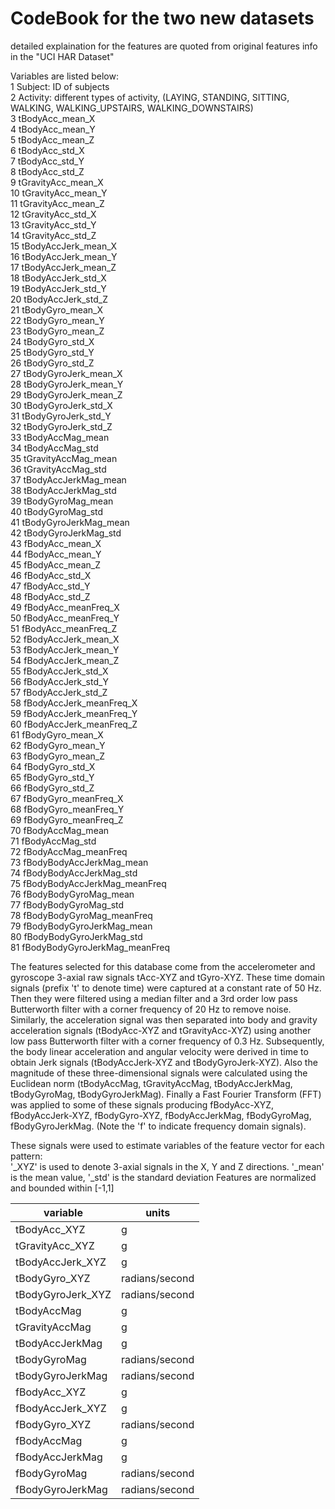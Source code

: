 # CodeBook for the two new datasetsdetailed explaination for the features are quoted from original features info in the "UCI HAR Dataset"Variables are listed below:  1 Subject: ID of subjects  2 Activity: different types of activity, (LAYING, STANDING, SITTING, WALKING, WALKING_UPSTAIRS, WALKING_DOWNSTAIRS)  3 tBodyAcc_mean_X  4 tBodyAcc_mean_Y  5 tBodyAcc_mean_Z  6 tBodyAcc_std_X  7 tBodyAcc_std_Y  8 tBodyAcc_std_Z  9 tGravityAcc_mean_X  10 tGravityAcc_mean_Y  11 tGravityAcc_mean_Z  12 tGravityAcc_std_X  13 tGravityAcc_std_Y  14 tGravityAcc_std_Z  15 tBodyAccJerk_mean_X  16 tBodyAccJerk_mean_Y  17 tBodyAccJerk_mean_Z  18 tBodyAccJerk_std_X  19 tBodyAccJerk_std_Y  20 tBodyAccJerk_std_Z  21 tBodyGyro_mean_X  22 tBodyGyro_mean_Y  23 tBodyGyro_mean_Z  24 tBodyGyro_std_X  25 tBodyGyro_std_Y  26 tBodyGyro_std_Z  27 tBodyGyroJerk_mean_X  28 tBodyGyroJerk_mean_Y  29 tBodyGyroJerk_mean_Z  30 tBodyGyroJerk_std_X  31 tBodyGyroJerk_std_Y  32 tBodyGyroJerk_std_Z  33 tBodyAccMag_mean  34 tBodyAccMag_std  35 tGravityAccMag_mean  36 tGravityAccMag_std  37 tBodyAccJerkMag_mean  38 tBodyAccJerkMag_std  39 tBodyGyroMag_mean  40 tBodyGyroMag_std  41 tBodyGyroJerkMag_mean  42 tBodyGyroJerkMag_std  43 fBodyAcc_mean_X  44 fBodyAcc_mean_Y  45 fBodyAcc_mean_Z  46 fBodyAcc_std_X  47 fBodyAcc_std_Y  48 fBodyAcc_std_Z  49 fBodyAcc_meanFreq_X  50 fBodyAcc_meanFreq_Y  51 fBodyAcc_meanFreq_Z  52 fBodyAccJerk_mean_X  53 fBodyAccJerk_mean_Y  54 fBodyAccJerk_mean_Z  55 fBodyAccJerk_std_X  56 fBodyAccJerk_std_Y  57 fBodyAccJerk_std_Z  58 fBodyAccJerk_meanFreq_X  59 fBodyAccJerk_meanFreq_Y  60 fBodyAccJerk_meanFreq_Z  61 fBodyGyro_mean_X  62 fBodyGyro_mean_Y  63 fBodyGyro_mean_Z  64 fBodyGyro_std_X  65 fBodyGyro_std_Y  66 fBodyGyro_std_Z  67 fBodyGyro_meanFreq_X  68 fBodyGyro_meanFreq_Y  69 fBodyGyro_meanFreq_Z  70 fBodyAccMag_mean  71 fBodyAccMag_std  72 fBodyAccMag_meanFreq  73 fBodyBodyAccJerkMag_mean  74 fBodyBodyAccJerkMag_std  75 fBodyBodyAccJerkMag_meanFreq  76 fBodyBodyGyroMag_mean  77 fBodyBodyGyroMag_std  78 fBodyBodyGyroMag_meanFreq  79 fBodyBodyGyroJerkMag_mean  80 fBodyBodyGyroJerkMag_std  81 fBodyBodyGyroJerkMag_meanFreq  The features selected for this database come from the accelerometer and gyroscope 3-axial raw signals tAcc-XYZ and tGyro-XYZ. These time domain signals (prefix 't' to denote time) were captured at a constant rate of 50 Hz. Then they were filtered using a median filter and a 3rd order low pass Butterworth filter with a corner frequency of 20 Hz to remove noise. Similarly, the acceleration signal was then separated into body and gravity acceleration signals (tBodyAcc-XYZ and tGravityAcc-XYZ) using another low pass Butterworth filter with a corner frequency of 0.3 Hz. Subsequently, the body linear acceleration and angular velocity were derived in time to obtain Jerk signals (tBodyAccJerk-XYZ and tBodyGyroJerk-XYZ). Also the magnitude of these three-dimensional signals were calculated using the Euclidean norm (tBodyAccMag, tGravityAccMag, tBodyAccJerkMag, tBodyGyroMag, tBodyGyroJerkMag). Finally a Fast Fourier Transform (FFT) was applied to some of these signals producing fBodyAcc-XYZ, fBodyAccJerk-XYZ, fBodyGyro-XYZ, fBodyAccJerkMag, fBodyGyroMag, fBodyGyroJerkMag. (Note the 'f' to indicate frequency domain signals). These signals were used to estimate variables of the feature vector for each pattern:  '_XYZ' is used to denote 3-axial signals in the X, Y and Z directions.'_mean' is the mean value, '_std' is the standard deviationFeatures are normalized and bounded within [-1,1]| variable | units || - | - || tBodyAcc_XYZ | g || tGravityAcc_XYZ | g || tBodyAccJerk_XYZ | g || tBodyGyro_XYZ | radians/second || tBodyGyroJerk_XYZ | radians/second || tBodyAccMag | g || tGravityAccMag | g || tBodyAccJerkMag | g || tBodyGyroMag | radians/second || tBodyGyroJerkMag | radians/second || fBodyAcc_XYZ | g || fBodyAccJerk_XYZ | g || fBodyGyro_XYZ | radians/second || fBodyAccMag | g || fBodyAccJerkMag | g || fBodyGyroMag  | radians/second || fBodyGyroJerkMag | radians/second |